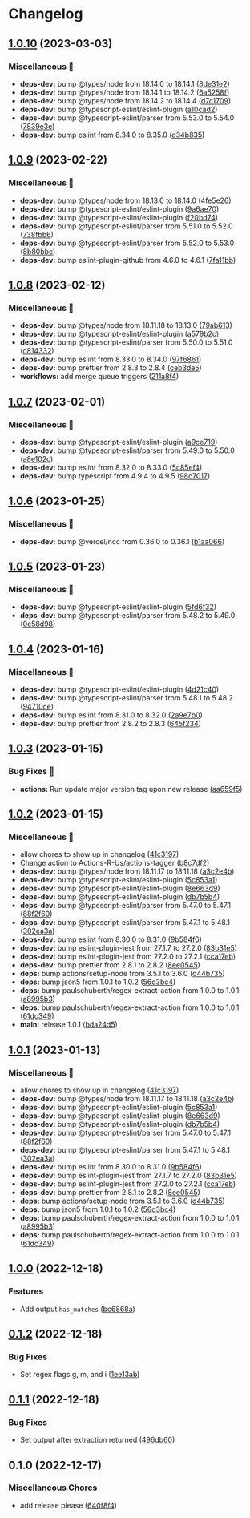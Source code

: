 # Changelog

## [1.0.10](https://github.com/paulschuberth/regex-extract-action/compare/v1.0.9...v1.0.10) (2023-03-03)


### Miscellaneous 🧹

* **deps-dev:** bump @types/node from 18.14.0 to 18.14.1 ([8de31e2](https://github.com/paulschuberth/regex-extract-action/commit/8de31e221811d12e89b308cc438fc961ceace069))
* **deps-dev:** bump @types/node from 18.14.1 to 18.14.2 ([6a5258f](https://github.com/paulschuberth/regex-extract-action/commit/6a5258f05eaf1d66e686df0b4401a929ab66402a))
* **deps-dev:** bump @types/node from 18.14.2 to 18.14.4 ([d7c1709](https://github.com/paulschuberth/regex-extract-action/commit/d7c1709567054987c9246022ee024986cf668dc5))
* **deps-dev:** bump @typescript-eslint/eslint-plugin ([a10cad2](https://github.com/paulschuberth/regex-extract-action/commit/a10cad2d246057ed0e2618ed9b57c642c452223c))
* **deps-dev:** bump @typescript-eslint/parser from 5.53.0 to 5.54.0 ([7839e3e](https://github.com/paulschuberth/regex-extract-action/commit/7839e3e333367db7bd69c0d8f9883f8de8b7e58e))
* **deps-dev:** bump eslint from 8.34.0 to 8.35.0 ([d34b835](https://github.com/paulschuberth/regex-extract-action/commit/d34b8358a3078f32b0f32f67d7c911cfa52660be))

## [1.0.9](https://github.com/paulschuberth/regex-extract-action/compare/v1.0.8...v1.0.9) (2023-02-22)


### Miscellaneous 🧹

* **deps-dev:** bump @types/node from 18.13.0 to 18.14.0 ([4fe5e26](https://github.com/paulschuberth/regex-extract-action/commit/4fe5e26c4cc4c2442c77beffadaf7d1be3234934))
* **deps-dev:** bump @typescript-eslint/eslint-plugin ([9a6ae70](https://github.com/paulschuberth/regex-extract-action/commit/9a6ae70619758c53405bfa8c4589d614feff4a94))
* **deps-dev:** bump @typescript-eslint/eslint-plugin ([f20bd74](https://github.com/paulschuberth/regex-extract-action/commit/f20bd749ae222d1c4fe626bbab13b14392a85946))
* **deps-dev:** bump @typescript-eslint/parser from 5.51.0 to 5.52.0 ([738fbb6](https://github.com/paulschuberth/regex-extract-action/commit/738fbb65853dc6ae44bfa8b175a7df5f8b1188a7))
* **deps-dev:** bump @typescript-eslint/parser from 5.52.0 to 5.53.0 ([8b80bbc](https://github.com/paulschuberth/regex-extract-action/commit/8b80bbc424f3322cddef54c12b06407d6670ddfc))
* **deps-dev:** bump eslint-plugin-github from 4.6.0 to 4.6.1 ([7fa11bb](https://github.com/paulschuberth/regex-extract-action/commit/7fa11bb666d5f30c0bb63b06d474931838a271f5))

## [1.0.8](https://github.com/paulschuberth/regex-extract-action/compare/v1.0.7...v1.0.8) (2023-02-12)


### Miscellaneous 🧹

* **deps-dev:** bump @types/node from 18.11.18 to 18.13.0 ([79ab613](https://github.com/paulschuberth/regex-extract-action/commit/79ab613ba775848ed4eba173fd9d5a72ae10900d))
* **deps-dev:** bump @typescript-eslint/eslint-plugin ([a579b2c](https://github.com/paulschuberth/regex-extract-action/commit/a579b2ce36939258c04ed7d101c8ef5b384fcb6f))
* **deps-dev:** bump @typescript-eslint/parser from 5.50.0 to 5.51.0 ([c814332](https://github.com/paulschuberth/regex-extract-action/commit/c8143322900c8c9e24ba0d8330331a67df95c4da))
* **deps-dev:** bump eslint from 8.33.0 to 8.34.0 ([97f6861](https://github.com/paulschuberth/regex-extract-action/commit/97f68613c29f9afe4e46132334f175386c9f1cc6))
* **deps-dev:** bump prettier from 2.8.3 to 2.8.4 ([ceb3de5](https://github.com/paulschuberth/regex-extract-action/commit/ceb3de57b462c41199352ea8e295f5ccb17baaff))
* **workflows:** add merge queue triggers ([211a8f4](https://github.com/paulschuberth/regex-extract-action/commit/211a8f4f5e4454097fa40aec47a9a52149d43585))

## [1.0.7](https://github.com/paulschuberth/regex-extract-action/compare/v1.0.6...v1.0.7) (2023-02-01)


### Miscellaneous 🧹

* **deps-dev:** bump @typescript-eslint/eslint-plugin ([a9ce719](https://github.com/paulschuberth/regex-extract-action/commit/a9ce719820e92f2d4fb45c01de15d6a92834b589))
* **deps-dev:** bump @typescript-eslint/parser from 5.49.0 to 5.50.0 ([a8e102c](https://github.com/paulschuberth/regex-extract-action/commit/a8e102c227d4f9800dc0953884370d37baf0cedc))
* **deps-dev:** bump eslint from 8.32.0 to 8.33.0 ([5c85ef4](https://github.com/paulschuberth/regex-extract-action/commit/5c85ef40d0fb12f512adbc549b378538f8156837))
* **deps-dev:** bump typescript from 4.9.4 to 4.9.5 ([98c7017](https://github.com/paulschuberth/regex-extract-action/commit/98c70175deb84b64408dbb6b43e187b067301057))

## [1.0.6](https://github.com/paulschuberth/regex-extract-action/compare/v1.0.5...v1.0.6) (2023-01-25)


### Miscellaneous 🧹

* **deps-dev:** bump @vercel/ncc from 0.36.0 to 0.36.1 ([b1aa066](https://github.com/paulschuberth/regex-extract-action/commit/b1aa066c4a9846fc3a1b6906dcca5b981a47e42f))

## [1.0.5](https://github.com/paulschuberth/regex-extract-action/compare/v1.0.4...v1.0.5) (2023-01-23)


### Miscellaneous 🧹

* **deps-dev:** bump @typescript-eslint/eslint-plugin ([5fd6f32](https://github.com/paulschuberth/regex-extract-action/commit/5fd6f32300b1741d3a1864dde6a83ef57502ae39))
* **deps-dev:** bump @typescript-eslint/parser from 5.48.2 to 5.49.0 ([0e58d98](https://github.com/paulschuberth/regex-extract-action/commit/0e58d9879759552a85bbfef0ba02d9cab00694f5))

## [1.0.4](https://github.com/paulschuberth/regex-extract-action/compare/v1.0.3...v1.0.4) (2023-01-16)


### Miscellaneous 🧹

* **deps-dev:** bump @typescript-eslint/eslint-plugin ([4d21c40](https://github.com/paulschuberth/regex-extract-action/commit/4d21c40433e3fba9b3e0bbea15c6f695161e9cab))
* **deps-dev:** bump @typescript-eslint/parser from 5.48.1 to 5.48.2 ([94710ce](https://github.com/paulschuberth/regex-extract-action/commit/94710cedb6773e1ec682ea435992ae6ae26750ce))
* **deps-dev:** bump eslint from 8.31.0 to 8.32.0 ([2a9e7b0](https://github.com/paulschuberth/regex-extract-action/commit/2a9e7b009c35e5fcdef7be7abb6ffcbb54320eba))
* **deps-dev:** bump prettier from 2.8.2 to 2.8.3 ([645f234](https://github.com/paulschuberth/regex-extract-action/commit/645f23421de2e9289fc87a74c16efc80b5d35a70))

## [1.0.3](https://github.com/paulschuberth/regex-extract-action/compare/v1.0.2...v1.0.3) (2023-01-15)


### Bug Fixes 🐛

* **actions:** Run update major version tag upon new release ([aa659f5](https://github.com/paulschuberth/regex-extract-action/commit/aa659f518ac28aa00902cf59fec44f64d1b6860b))

## [1.0.2](https://github.com/paulschuberth/regex-extract-action/compare/v1.0.1...v1.0.2) (2023-01-15)


### Miscellaneous 🧹

* allow chores to show up in changelog ([41c3197](https://github.com/paulschuberth/regex-extract-action/commit/41c3197d09427348e533c2a985f45d21761c498d))
* Change action to Actions-R-Us/actions-tagger ([b8c7df2](https://github.com/paulschuberth/regex-extract-action/commit/b8c7df2fc6ef003f1761b15a9e429f9086567b08))
* **deps-dev:** bump @types/node from 18.11.17 to 18.11.18 ([a3c2e4b](https://github.com/paulschuberth/regex-extract-action/commit/a3c2e4b6cdb80b85a37342cca51ccd79fff31b51))
* **deps-dev:** bump @typescript-eslint/eslint-plugin ([5c853a1](https://github.com/paulschuberth/regex-extract-action/commit/5c853a1e69646a85db42020e2a4b3b317ebe38b3))
* **deps-dev:** bump @typescript-eslint/eslint-plugin ([8e663d9](https://github.com/paulschuberth/regex-extract-action/commit/8e663d9d4e60b61e51f2090ff0c800fcd2eee93e))
* **deps-dev:** bump @typescript-eslint/eslint-plugin ([db7b5b4](https://github.com/paulschuberth/regex-extract-action/commit/db7b5b4a561ab5fedfa1b958f26355c34207ed9d))
* **deps-dev:** bump @typescript-eslint/parser from 5.47.0 to 5.47.1 ([88f2f60](https://github.com/paulschuberth/regex-extract-action/commit/88f2f60576b3327549c51d3d04ae9aba455a9e3a))
* **deps-dev:** bump @typescript-eslint/parser from 5.47.1 to 5.48.1 ([302ea3a](https://github.com/paulschuberth/regex-extract-action/commit/302ea3ad2de1769438f9a88feb675f7cdb71e74a))
* **deps-dev:** bump eslint from 8.30.0 to 8.31.0 ([9b584f6](https://github.com/paulschuberth/regex-extract-action/commit/9b584f6c355494085b9f6e888589bc31ff480592))
* **deps-dev:** bump eslint-plugin-jest from 27.1.7 to 27.2.0 ([83b31e5](https://github.com/paulschuberth/regex-extract-action/commit/83b31e54069514b9ab743bcf89985ed42192668f))
* **deps-dev:** bump eslint-plugin-jest from 27.2.0 to 27.2.1 ([cca17eb](https://github.com/paulschuberth/regex-extract-action/commit/cca17eb517bc1084e65cef9554e37a3b3f270d56))
* **deps-dev:** bump prettier from 2.8.1 to 2.8.2 ([8ee0545](https://github.com/paulschuberth/regex-extract-action/commit/8ee0545a5ed505e8f5864bb27007fe33d48652d7))
* **deps:** bump actions/setup-node from 3.5.1 to 3.6.0 ([d44b735](https://github.com/paulschuberth/regex-extract-action/commit/d44b7354d8e00939b4c9462969398d03658b47da))
* **deps:** bump json5 from 1.0.1 to 1.0.2 ([56d3bc4](https://github.com/paulschuberth/regex-extract-action/commit/56d3bc4ce199178af64ea023bd4b11db7b7ce0c6))
* **deps:** bump paulschuberth/regex-extract-action from 1.0.0 to 1.0.1 ([a8995b3](https://github.com/paulschuberth/regex-extract-action/commit/a8995b341be5ab756b8f61480409489f542f54db))
* **deps:** bump paulschuberth/regex-extract-action from 1.0.0 to 1.0.1 ([61dc349](https://github.com/paulschuberth/regex-extract-action/commit/61dc3497aa56050996233bbfda520a86697eaa33))
* **main:** release 1.0.1 ([bda24d5](https://github.com/paulschuberth/regex-extract-action/commit/bda24d5be42a204fa94e3f6cecdfa2e9023184b9))

## [1.0.1](https://github.com/vwdfive/regex-extract-action/compare/v1.0.0...v1.0.1) (2023-01-13)


### Miscellaneous 🧹

* allow chores to show up in changelog ([41c3197](https://github.com/vwdfive/regex-extract-action/commit/41c3197d09427348e533c2a985f45d21761c498d))
* **deps-dev:** bump @types/node from 18.11.17 to 18.11.18 ([a3c2e4b](https://github.com/vwdfive/regex-extract-action/commit/a3c2e4b6cdb80b85a37342cca51ccd79fff31b51))
* **deps-dev:** bump @typescript-eslint/eslint-plugin ([5c853a1](https://github.com/vwdfive/regex-extract-action/commit/5c853a1e69646a85db42020e2a4b3b317ebe38b3))
* **deps-dev:** bump @typescript-eslint/eslint-plugin ([8e663d9](https://github.com/vwdfive/regex-extract-action/commit/8e663d9d4e60b61e51f2090ff0c800fcd2eee93e))
* **deps-dev:** bump @typescript-eslint/eslint-plugin ([db7b5b4](https://github.com/vwdfive/regex-extract-action/commit/db7b5b4a561ab5fedfa1b958f26355c34207ed9d))
* **deps-dev:** bump @typescript-eslint/parser from 5.47.0 to 5.47.1 ([88f2f60](https://github.com/vwdfive/regex-extract-action/commit/88f2f60576b3327549c51d3d04ae9aba455a9e3a))
* **deps-dev:** bump @typescript-eslint/parser from 5.47.1 to 5.48.1 ([302ea3a](https://github.com/vwdfive/regex-extract-action/commit/302ea3ad2de1769438f9a88feb675f7cdb71e74a))
* **deps-dev:** bump eslint from 8.30.0 to 8.31.0 ([9b584f6](https://github.com/vwdfive/regex-extract-action/commit/9b584f6c355494085b9f6e888589bc31ff480592))
* **deps-dev:** bump eslint-plugin-jest from 27.1.7 to 27.2.0 ([83b31e5](https://github.com/vwdfive/regex-extract-action/commit/83b31e54069514b9ab743bcf89985ed42192668f))
* **deps-dev:** bump eslint-plugin-jest from 27.2.0 to 27.2.1 ([cca17eb](https://github.com/vwdfive/regex-extract-action/commit/cca17eb517bc1084e65cef9554e37a3b3f270d56))
* **deps-dev:** bump prettier from 2.8.1 to 2.8.2 ([8ee0545](https://github.com/vwdfive/regex-extract-action/commit/8ee0545a5ed505e8f5864bb27007fe33d48652d7))
* **deps:** bump actions/setup-node from 3.5.1 to 3.6.0 ([d44b735](https://github.com/vwdfive/regex-extract-action/commit/d44b7354d8e00939b4c9462969398d03658b47da))
* **deps:** bump json5 from 1.0.1 to 1.0.2 ([56d3bc4](https://github.com/vwdfive/regex-extract-action/commit/56d3bc4ce199178af64ea023bd4b11db7b7ce0c6))
* **deps:** bump paulschuberth/regex-extract-action from 1.0.0 to 1.0.1 ([a8995b3](https://github.com/vwdfive/regex-extract-action/commit/a8995b341be5ab756b8f61480409489f542f54db))
* **deps:** bump paulschuberth/regex-extract-action from 1.0.0 to 1.0.1 ([61dc349](https://github.com/vwdfive/regex-extract-action/commit/61dc3497aa56050996233bbfda520a86697eaa33))

## [1.0.0](https://github.com/paulschuberth/regex-extract-action/compare/v0.1.2...v1.0.0) (2022-12-18)


### Features

* Add output `has_matches` ([bc6868a](https://github.com/paulschuberth/regex-extract-action/commit/bc6868a0899206030c5a5c9db52e934a0649e3bb))

## [0.1.2](https://github.com/paulschuberth/regex-extract-action/compare/v0.1.1...v0.1.2) (2022-12-18)


### Bug Fixes

* Set regex flags g, m, and i ([1ee13ab](https://github.com/paulschuberth/regex-extract-action/commit/1ee13aba3c68fd51d0626ac7d3c9c8a2abd80587))

## [0.1.1](https://github.com/paulschuberth/regex-extract-action/compare/v0.1.0...v0.1.1) (2022-12-18)


### Bug Fixes

* Set output after extraction returned ([496db60](https://github.com/paulschuberth/regex-extract-action/commit/496db60e4fbef631f759c9b293d66dbfbf445872))

## 0.1.0 (2022-12-17)


### Miscellaneous Chores

* add release please ([640f8f4](https://github.com/paulschuberth/regex-extract-action/commit/640f8f43bdaba470e37cb1b23925508555837b2c))
